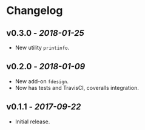 # Changelog

## v0.3.0 - *2018-01-25*

* New utility `printinfo`.

## v0.2.0 - *2018-01-09*

* New add-on `fdesign`.
* Now has tests and TravisCI, coveralls integration.

## v0.1.1 - *2017-09-22*

* Initial release.
